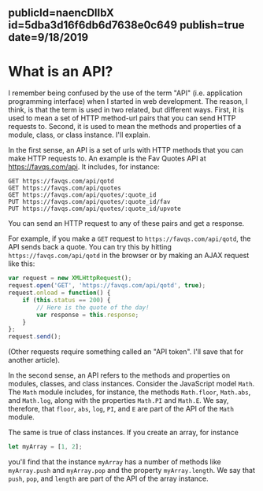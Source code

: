 publicId=naencDlIbX
id=5dba3d16f6db6d7638e0c649
publish=true
date=9/18/2019
---
# What is an API?

I remember being confused by the use of the term "API" (i.e. application programming interface) when I started in web development. The reason, I think, is that the term is used in two related, but different ways. First, it is used to mean a set of HTTP method-url pairs that you can send HTTP requests to. Second, it is used to mean the methods and properties of a module, class, or class instance. I'll explain.

In the first sense, an API is a set of urls with HTTP methods that you can make HTTP requests to. An example is the Fav Quotes API at https://favqs.com/api. It includes, for instance:
```text
GET https://favqs.com/api/qotd
GET https://favqs.com/api/quotes
GET https://favqs.com/api/quotes/:quote_id
PUT https://favqs.com/api/quotes/:quote_id/fav
PUT https://favqs.com/api/quotes/:quote_id/upvote
```
You can send an HTTP request to any of these pairs and get a response.

For example, if you make a `GET` request to `https://favqs.com/api/qotd`, the API sends back a quote. You can try this by hitting `https://favqs.com/api/qotd` in the browser or by making an AJAX request like this:

```javascript
var request = new XMLHttpRequest();
request.open('GET', 'https://favqs.com/api/qotd', true);
request.onload = function() {
    if (this.status == 200) {
        // Here is the quote of the day!
        var response = this.response;
    }
};
request.send();
```
(Other requests require something called an "API token". I'll save that for another article).

In the second sense, an API refers to the methods and properties on modules, classes, and class instances. Consider the JavaScript model `Math`. The `Math` module includes, for instance, the methods `Math.floor`, `Math.abs`, and `Math.log`, along with the properties `Math.PI` and `Math.E`. We say, therefore, that `floor`, `abs`, `log`, `PI`, and `E` are part of the API of the `Math` module.

The same is true of class instances. If you create an array, for instance
```javascript
let myArray = [1, 2];
```  
you'll find that the instance `myArray` has a number of methods like `myArray.push` and `myArray.pop` and the property `myArray.length`. We say that `push`, `pop`, and `length` are part of the API of the array instance.
